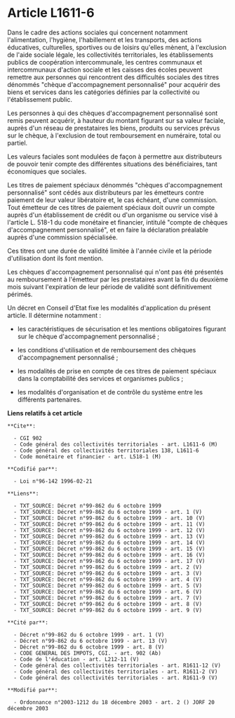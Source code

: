 # Article L1611-6

Dans le cadre des actions sociales qui concernent notamment l'alimentation, l'hygiène, l'habillement et les transports, des
actions éducatives, culturelles, sportives ou de loisirs qu'elles mènent, à l'exclusion de l'aide sociale légale, les
collectivités territoriales, les établissements publics de coopération intercommunale, les centres communaux et
intercommunaux d'action sociale et les caisses des écoles peuvent remettre aux personnes qui rencontrent des difficultés
sociales des titres dénommés "chèque d'accompagnement personnalisé" pour acquérir des biens et services dans les catégories
définies par la collectivité ou l'établissement public.

Les personnes à qui des chèques d'accompagnement personnalisé sont remis peuvent acquérir, à hauteur du montant figurant sur
sa valeur faciale, auprès d'un réseau de prestataires les biens, produits ou services prévus sur le chèque, à l'exclusion de
tout remboursement en numéraire, total ou partiel.

Les valeurs faciales sont modulées de façon à permettre aux distributeurs de pouvoir tenir compte des différentes situations
des bénéficiaires, tant économiques que sociales.

Les titres de paiement spéciaux dénommés "chèques d'accompagnement personnalisé" sont cédés aux distributeurs par les
émetteurs contre paiement de leur valeur libératoire et, le cas échéant, d'une commission. Tout émetteur de ces titres de
paiement spéciaux doit ouvrir un compte auprès d'un établissement de crédit ou d'un organisme ou service visé à l'article L.
518-1 du code monétaire et financier, intitulé "compte de chèques d'accompagnement personnalisé", et en faire la déclaration
préalable auprès d'une commission spécialisée.

Ces titres ont une durée de validité limitée à l'année civile et la période d'utilisation dont ils font mention.

Les chèques d'accompagnement personnalisé qui n'ont pas été présentés au remboursement à l'émetteur par les prestataires
avant la fin du deuxième mois suivant l'expiration de leur période de validité sont définitivement périmés.

Un décret en Conseil d'Etat fixe les modalités d'application du présent article. Il détermine notamment :

- les caractéristiques de sécurisation et les mentions obligatoires figurant sur le chèque d'accompagnement personnalisé ;

- les conditions d'utilisation et de remboursement des chèques d'accompagnement personnalisé ;

- les modalités de prise en compte de ces titres de paiement spéciaux dans la comptabilité des services et organismes
publics ;

- les modalités d'organisation et de contrôle du système entre les différents partenaires.

**Liens relatifs à cet article**

	**Cite**:

	  - CGI 902
	  - Code général des collectivités territoriales - art. L1611-6 (M)
	  - Code général des collectivités territoriales 138, L1611-6
	  - Code monétaire et financier - art. L518-1 (M)

	**Codifié par**:

	  - Loi n°96-142 1996-02-21

	**Liens**:

	  - TXT_SOURCE: Décret n°99-862 du 6 octobre 1999
	  - TXT_SOURCE: Décret n°99-862 du 6 octobre 1999 - art. 1 (V)
	  - TXT_SOURCE: Décret n°99-862 du 6 octobre 1999 - art. 10 (V)
	  - TXT_SOURCE: Décret n°99-862 du 6 octobre 1999 - art. 11 (V)
	  - TXT_SOURCE: Décret n°99-862 du 6 octobre 1999 - art. 12 (V)
	  - TXT_SOURCE: Décret n°99-862 du 6 octobre 1999 - art. 13 (V)
	  - TXT_SOURCE: Décret n°99-862 du 6 octobre 1999 - art. 14 (V)
	  - TXT_SOURCE: Décret n°99-862 du 6 octobre 1999 - art. 15 (V)
	  - TXT_SOURCE: Décret n°99-862 du 6 octobre 1999 - art. 16 (V)
	  - TXT_SOURCE: Décret n°99-862 du 6 octobre 1999 - art. 17 (V)
	  - TXT_SOURCE: Décret n°99-862 du 6 octobre 1999 - art. 2 (V)
	  - TXT_SOURCE: Décret n°99-862 du 6 octobre 1999 - art. 3 (V)
	  - TXT_SOURCE: Décret n°99-862 du 6 octobre 1999 - art. 4 (V)
	  - TXT_SOURCE: Décret n°99-862 du 6 octobre 1999 - art. 5 (V)
	  - TXT_SOURCE: Décret n°99-862 du 6 octobre 1999 - art. 6 (V)
	  - TXT_SOURCE: Décret n°99-862 du 6 octobre 1999 - art. 7 (V)
	  - TXT_SOURCE: Décret n°99-862 du 6 octobre 1999 - art. 8 (V)
	  - TXT_SOURCE: Décret n°99-862 du 6 octobre 1999 - art. 9 (V)

	**Cité par**:

	  - Décret n°99-862 du 6 octobre 1999 - art. 1 (V)
	  - Décret n°99-862 du 6 octobre 1999 - art. 13 (V)
	  - Décret n°99-862 du 6 octobre 1999 - art. 8 (V)
	  - CODE GENERAL DES IMPOTS, CGI. - art. 902 (Ab)
	  - Code de l'éducation - art. L212-11 (V)
	  - Code général des collectivités territoriales - art. R1611-12 (V)
	  - Code général des collectivités territoriales - art. R1611-2 (V)
	  - Code général des collectivités territoriales - art. R1611-9 (V)

	**Modifié par**:

	  - Ordonnance n°2003-1212 du 18 décembre 2003 - art. 2 () JORF 20 décembre 2003
